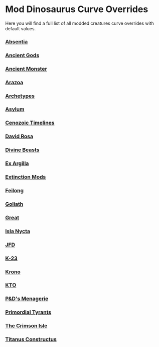 # Mod Dinosaurus Curve Overrides

Here you will find a full list of all modded creatures curve overrides with default values.

### [Absentia](./Absentia/Path-of-Titans-Absentia)
### [Ancient Gods](./Ancient%20Gods/Path-of-Titans-Ancient-Gods)
### [Ancient Monster](./Ancient%20Monster/Path-of-Titans-Ancient-Monster)
### [Arazoa](./Arazoa/Path-of-Titans-Arazoa)
### [Archetypes](./Archetypes/Path-of-Titans-Archetypes)
### [Asylum](./Asylum/Path-of-Titans-Asylum)
### [Cenozoic Timelines](./Cenozoic%20Timelines/Path-of-Titans-Cenozoic-Timelines)
### [David Rosa](./David%20Rosa/Path-of-Titans-David-Rosa)
### [Divine Beasts](./Divine%20Beasts/Path-of-Titans-Divine-Beasts)
### [Ex Argilla](./Ex%20Argilla/Path-of-Titans-Ex-Argilla)
### [Extinction Mods](./Extinction%20Mods/Path-of-Titans-Extinction-Mods)
### [Feilong](./Feilong/Path-of-Titans-Feilong)
### [Goliath](./Goliath/Path-of-Titans-Goliath)
### [Great](./Great/Path-of-Titans-Great)
### [Isla Nycta](./Isla%20Nycta/Path-of-Titans-Isla-Nycta)
### [JFD](./JFD/Path-of-Titans-JFD)
### [K-23](./K-23/Path-of-Titans-K-23)
### [Krono](./Krono/Path-of-Titans-Krono)
### [KTO](./KTO/Path-of-Titans-KTO)
### [P&D's Menagerie](./P&D's%20Menagerie/Path-of-Titans-P&D's-Menagerie)
### [Primordial Tyrants](./Primordial%20Tyrants/Path-of-Titans-Primordial-Tyrants)
### [The Crimson Isle](./The%20Crimson%20Isle/Path-of-Titans-The-Crimson-Isle)
### [Titanus Constructus](./Titanus%20Constructus/Path-of-Titans-Titanus-Constructus)